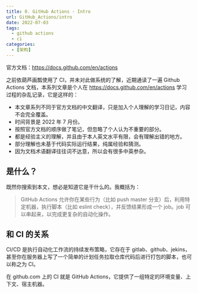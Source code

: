 ```yaml
---
title: 0. GitHub Actions - Intro
url: GitHub_Actions/intro
date: 2022-07-03
tags:
  - github actions
  - ci
categories:
  - [架构]
---
```


官方文档：https://docs.github.com/en/actions

之前依葫芦画瓢使用了 CI，并未对此做系统的了解，近期通读了一遍 Github Actions 文档，本系列文章是个人在 https://docs.github.com/en/actions 学习过程的杂乱记录，它是这样的：

- 本文章系列不同于官方文档的中文翻译，只是加入个人理解的学习日记，内容不会完全覆盖。
- 时间背景是 2022 年 7 月份。
- 按照官方文档的顺序做了笔记，但忽略了个人认为不重要的部分。
- 都是经验主义的理解，并且由于本人英文水平有限，会有理解出错的地方。
- 部分理解也未基于代码实际运行结果，纯属经验和猜测。
- 因为文档术语翻译往往词不达意，所以会有很多中英参杂。

## 是什么？

既然你搜索到本文，想必是知道它是干什么的。我概括为：

> GitHub Actions 允许你在某些行为（比如 push master 分支）后，利用特定机器，执行脚本（比如 eslint check），并反馈结果形成一个 job。job 可以串起来，以完成更复杂的自动化操作。

## 和 CI 的关系

CI/CD 是执行自动化工作流的持续发布策略，它存在于 gitlab、github、jekins，甚至你在服务器上写了一个简单的计划任务拉取仓库代码后进行打包的脚本，也可以称之为 CI。

在 github.com 上的 CI 就是 GitHub Actions，它提供了一组特定的环境变量、上下文、宿主机器。
